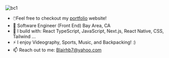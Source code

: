 
![bc1](https://user-images.githubusercontent.com/88805312/199647675-4ffdeb7b-874a-44e0-9cd8-cb5d2a693297.png)



- 🖱️Feel free to checkout my [portfolio](https://blairchappell.vercel.app/) website!
- 🏢 Software Engineer (Front End) Bay Area, CA
- 🧰 I build with: React TypeScript, JavaScript, Next.js, React Native, CSS, Tailwind ...
- ⚡ I enjoy Videography, Sports, Music, and Backpacking! :)
- 📫 Reach out to me: Blairhb7@yahoo.com

<!---
blairhb7/blairhb7 is a ✨ special ✨ repository because its `README.md` (this file) appears on your GitHub profile.
You can click the Preview link to take a look at your changes.
--->
